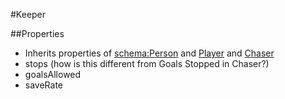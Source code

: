 #Keeper

##Properties
* Inherits properties of [schema:Person](http://schema.org/Person) and [Player](Player.md) and [Chaser](Chaser.md)
* stops (how is this different from Goals Stopped in Chaser?)
* goalsAllowed
* saveRate
